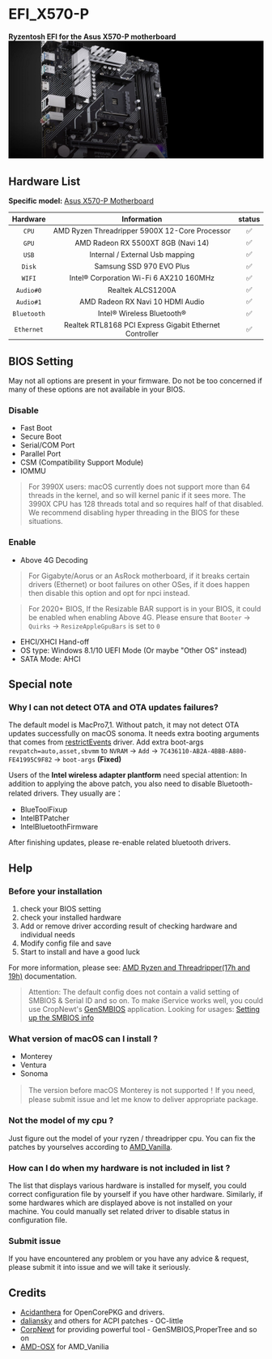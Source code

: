 # EFI_X570-P
**Ryzentosh EFI for the Asus X570-P motherboard**
![X570-P_Motherboard](./X570-P_Motherboard.jpeg)

## Hardware List

**Specific model:** [Asus X570-P Motherboard](https://www.asus.com/motherboards-components/motherboards/prime/prime-x570-p/)

|  Hardware   |                       Information                       | status |
| :---------: | :-----------------------------------------------------: | :----: |
|    `CPU`    |     AMD Ryzen Threadripper 5900X 12-Core Processor      |   ✅    |
|    `GPU`    |           AMD Radeon RX 5500XT 8GB (Navi 14)            |   ✅    |
|    `USB`    |             Internal / External Usb mapping             |   ✅    |
|   `Disk`    |                Samsung SSD 970 EVO Plus                 |   ✅    |
|   `WIFI`    |         Intel® Corporation Wi-Fi 6 AX210 160MHz         |   ✅    |
|  `Audio#0`  |                    Realtek ALCS1200A                    |   ✅    |
|  `Audio#1`  |            AMD Radeon RX Navi 10 HDMI Audio             |   ✅    |
| `Bluetooth` |               Intel® Wireless Bluetooth®                |   ✅    |
| `Ethernet`  | Realtek RTL8168 PCI Express Gigabit Ethernet Controller |   ✅    |

## BIOS Setting
May not all options are present in your firmware. Do not be too concerned if many of these options are not available in your BIOS.
### Disable
- Fast Boot
- Secure Boot
- Serial/COM Port
- Parallel Port
- CSM (Compatibility Support Module)
- IOMMU
> For 3990X users: macOS currently does not support more than 64 threads in the kernel, and so will kernel panic if it sees more. The 3990X CPU has 128 threads total and so requires half of that disabled. We recommend disabling hyper threading in the BIOS for these situations.
### Enable
- Above 4G Decoding
> For Gigabyte/Aorus or an AsRock motherboard, if it breaks certain drivers (Ethernet) or boot failures on other OSes, if it does happen then disable this option and opt for npci instead.

> For 2020+ BIOS, If the Resizable BAR support is in your BIOS, it could be enabled when enabling Above 4G. Please ensure that `Booter` -> `Quirks` -> `ResizeAppleGpuBars` is set to `0`
- EHCI/XHCI Hand-off
- OS type: Windows 8.1/10 UEFI Mode (Or maybe "Other OS" instead)
- SATA Mode: AHCI

## Special note
### Why I can not detect OTA and OTA updates failures?
The default model is MacPro7,1. Without patch, it may not detect OTA updates successfully on macOS sonoma. It needs extra booting arguments that comes from [restrictEvents](https://github.com/acidanthera/RestrictEvents) driver. Add extra boot-args `revpatch=auto,asset,sbvmm` to `NVRAM` -> `Add` -> `7C436110-AB2A-4BBB-A880-FE41995C9F82` -> `boot-args` **(Fixed)**

Users of the **Intel wireless adapter plantform** need special attention: In addition to applying the above patch, you also need to disable Bluetooth-related drivers. They usually are：
- BlueToolFixup
- IntelBTPatcher
- IntelBluetoothFirmware
  
After finishing updates, please re-enable related bluetooth drivers.

## Help
### Before your installation
  1. check your BIOS setting
  2. check your installed hardware
  3. Add or remove driver according result of checking hardware and individual needs
  4. Modify config file and save
  5. Start to install and have a good luck

For more information, please see: [AMD Ryzen and Threadripper(17h and 19h)](https://dortania.github.io/OpenCore-Install-Guide/AMD/zen.html#starting-point) documentation.

> Attention: The default config does not contain a valid setting of SMBIOS & Serial ID and so on. To make iService works well, you could use CropNewt's [GenSMBIOS](https://github.com/corpnewt/GenSMBIOS) application. Looking for usages: [Setting up the SMBIOS info](https://dortania.github.io/OpenCore-Install-Guide/AMD/zen.html#platforminfo)

### What version of macOS can I install ?
- Monterey
- Ventura
- Sonoma
> The version before macOS Monterey is not supported！If you need, please submit issue and let me know to deliver appropriate package.

### Not the model of my cpu ?
Just figure out the model of your ryzen / threadripper cpu.
You can fix the patches by yourselves according to [AMD_Vanilla](https://github.com/AMD-OSX/AMD_Vanilla). 

### How can I do when my hardware is not included in list ?
The list that displays various hardware is installed for myself, you could correct configuration file by yourself if you have other hardware. Similarly, if some hardwares which are displayed above is not installed on your machine. You could manually set related driver to disable status in configuration file.

### Submit issue
If you have encountered any problem or you have any advice & request, please submit it into issue and we will take it seriously.

## Credits
- [Acidanthera](https://github.com/acidanthera) for OpenCorePKG and drivers.
- [daliansky](https://github.com/daliansky) and others for ACPI patches - OC-little
- [CorpNewt](https://github.com/corpnewt/) for providing powerful tool - GenSMBIOS,ProperTree and so on
- [AMD-OSX](https://github.com/AMD-OSX) for AMD_Vanilia
